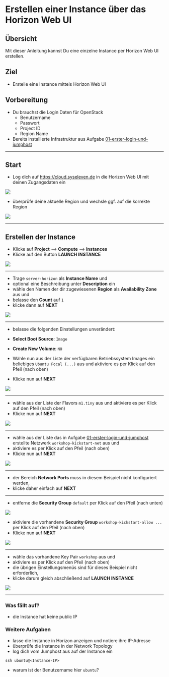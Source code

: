 # Erstellen einer Instance über das Horizon Web UI

## Übersicht

Mit dieser Anleitung kannst Du eine einzelne Instance per Horizon Web UI erstellen.

## Ziel

* Erstelle eine Instance mittels Horizon Web UI

## Vorbereitung

* Du brauchst die Login Daten für OpenStack
  * Benutzername
  * Passwort
  * Project ID
  * Region Name
* Bereits installierte Infrastruktur aus Aufgabe [01-erster-login-und-jumphost](/01-erster-login-und-jumphost)

---

## Start

* Log dich auf https://cloud.syseleven.de in die Horizon Web UI mit deinen Zugangsdaten ein

![](images/001-login-windows.png)

* überprüfe deine aktuelle Region und wechsle ggf. auf die korrekte Region

![](images/002-select-region.png)

---

## Erstellen der Instance

* Klicke auf **Project** --> **Compute** --> **Instances**
* Klicke auf den Button **LAUNCH INSTANCE**

![](images/005-launch-instance-button.png)

---

* Trage `server-horizon` als **Instance Name** und
* optional eine Beschreibung unter **Description** ein
* wähle den Namen der dir zugewiesenen **Region** als **Availability Zone** aus und
* belasse den **Count** auf `1`
* klicke dann auf **NEXT**

![](images/010-launch-instance-details.png)

---

* belasse die folgenden Einstellungen unverändert:

* **Select Boot Source**: `Image`
* **Create New Volume**: `NO`

* Wähle nun aus der Liste der verfügbaren Betriebssystem Images ein beliebiges `Ubuntu Focal (...)` aus und aktiviere es
per Klick auf den Pfeil (nach oben)
* Klicke nun auf **NEXT**

![](images/020-launch-instance-source.png)

---

* wähle aus der Liste der Flavors `m1.tiny` aus und aktiviere es per Klick auf den Pfeil (nach oben)
* Klicke nun auf **NEXT**

![](images/030-launch-instance-flavor.png)

---

* wähle aus der Liste das in Aufgabe [01-erster-login-und-jumphost](/01-erster-login-und-jumphost) 
erstellte Netzwerk `workshop-kickstart-net` aus und 
* aktiviere es per Klick auf den Pfeil (nach oben)
* Klicke nun auf **NEXT**

![](images/040-launch-instance-networks.png)

---

* der Bereich **Network Ports** muss in diesem Beispiel nicht konfiguriert werden,
* klicke daher einfach auf **NEXT**

---

* entferne die **Security Group** `default` per Klick auf den Pfeil (nach unten)

![](images/050-launch-instance-security-groups.png)

* aktiviere die vorhandene **Security Group** `workshop-kickstart-allow ...` per Klick auf den Pfeil (nach oben)
* Klicke nun auf **NEXT**

![](images/051-launch-instance-security-groups.png)

---

* wähle das vorhandene Key Pair `workshop` aus und
* aktiviere es per Klick auf den Pfeil (nach oben)
* die übrigen Einstellungsmenüs sind für dieses Beispiel nicht erforderlich,
* klicke darum gleich abschließend auf **LAUNCH INSTANCE**

![](images/060-launch-instance-key-pair.png)

---

### Was fällt auf?

* die Instance hat keine public IP

### Weitere Aufgaben

* lasse die Instance in Horizon anzeigen und notiere ihre IP-Adresse
* überprüfe die Instance in der Network Topology
* log dich vom Jumphost aus auf der Instance ein

`ssh ubuntu@<Instance-IP>`

* warum ist der Benutzername hier `ubuntu`?
